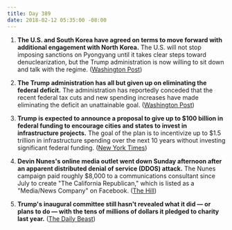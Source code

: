 ```yaml
---
title: Day 389
date: 2018-02-12 05:35:00 -08:00
---
```


1. **The U.S. and South Korea have agreed on terms to move forward with additional engagement with North Korea.** The U.S. will not stop imposing sanctions on Pyongyang until it takes clear steps toward denuclearization, but the Trump administration is now willing to sit down and talk with the regime. ([Washington Post](https://www.washingtonpost.com/opinions/global-opinions/pence-the-united-states-is-ready-to-talk-with-north-korea/2018/02/11/b5070ed6-0f33-11e8-9065-e55346f6de81_story.html?utm_term=.e64c4b15809c))

2. **The Trump administration has all but given up on eliminating the federal deficit.** The administration has reportedly conceded that the recent federal tax cuts and new spending increases have made eliminating the deficit an unattainable goal. ([Washington Post](https://www.washingtonpost.com/news/business/wp/2018/02/11/in-big-reversal-new-trump-budget-will-give-up-on-longtime-republican-goal-of-eliminating-deficit/?utm_term=.66661fa00ad7))

3. **Trump is expected to announce a proposal to give up to $100 billion in federal funding to encourage cities and states to invest in infrastructure projects.** The goal of the plan is to incentivize up to $1.5 trillion in infrastructure spending over the next 10 years without investing significant federal funding. ([New York Times](https://www.nytimes.com/2018/02/11/us/politics/trumps-infrastructure-plan-modest-federal-incentives-facing-long-odds.html))

4. **Devin Nunes's online media outlet went down Sunday afternoon after an apparent distributed denial of service (DDOS) attack.** The Nunes campaign paid roughly $8,000 to a communications consultant since July to create "The California Republican," which is listed as a "Media/News Company" on Facebook. ([The Hill](http://thehill.com/homenews/house/373355-devin-nunes-media-site-down-after-reported-attack-on-server))

5. **Trump's inaugural committee still hasn't revealed what it did — or plans to do — with the tens of millions of dollars it pledged to charity last year.** ([The Daily Beast](https://www.thedailybeast.com/donald-trumps-inaugural-committee-still-wont-say-what-its-doing-with-its-leftover-money))
